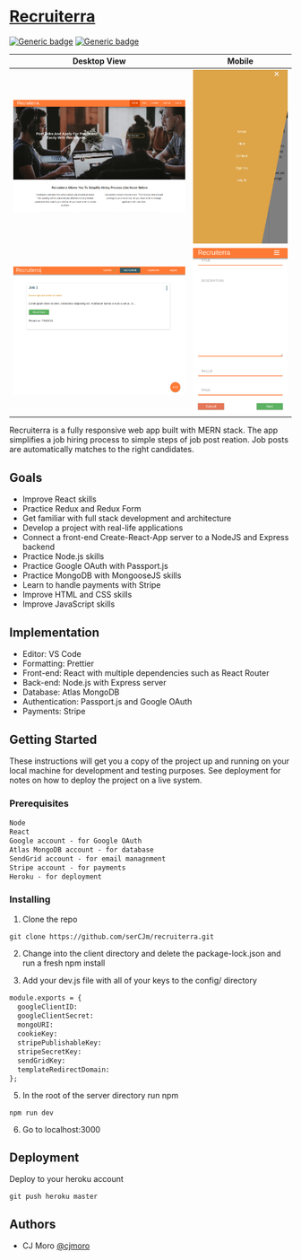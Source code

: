 # <a href="https://protected-escarpment-75476.herokuapp.com">Recruiterra</a>

[![Generic badge](https://img.shields.io/badge/BACKEND-<NODEJS>-<COLOR>.svg)](https://nodejs.org/en/)
[![Generic badge](https://img.shields.io/badge/FRONTEND-<REACTJS>-<COLOR>.svg)](https://reactjs.org/)

|                              Desktop View                              |                                   Mobile                                   |
| :--------------------------------------------------------------------: | :------------------------------------------------------------------------: |
|     ![Landing Page](./screenshots/landing-page.png "Landing Page")     |        ![Mobile Menu](./screenshots/mobile-menu.png "Mobile Menu")         |
| ![Job Post List](./screenshots/job-post-list-view.png "Job Post List") | ![Add Job Post](./screenshots/add-job-post-mobile-view.png "Add Job Post") |


Recruiterra is a fully responsive web app built with MERN stack. The app simplifies a job hiring process to simple steps of job post reation. Job posts are automatically matches to the right candidates.

## Goals

- Improve React skills
- Practice Redux and Redux Form
- Get familiar with full stack development and architecture
- Develop a project with real-life applications
- Connect a front-end Create-React-App server to a NodeJS and Express backend
- Practice Node.js skills
- Practice Google OAuth with Passport.js
- Practice MongoDB with MongooseJS skills
- Learn to handle payments with Stripe
- Improve HTML and CSS skills
- Improve JavaScript skills

## Implementation

- Editor: VS Code
- Formatting: Prettier
- Front-end: React with multiple dependencies such as React Router
- Back-end: Node.js with Express server
- Database: Atlas MongoDB
- Authentication: Passport.js and Google OAuth
- Payments: Stripe

## Getting Started

These instructions will get you a copy of the project up and running on your local machine for development and testing purposes. See deployment for notes on how to deploy the project on a live system.

### Prerequisites

```
Node
React
Google account - for Google OAuth
Atlas MongoDB account - for database
SendGrid account - for email managnment
Stripe account - for payments
Heroku - for deployment

```

### Installing

1. Clone the repo

```
git clone https://github.com/serCJm/recruiterra.git
```

2. Change into the client directory and delete the package-lock.json and run a fresh npm install

3. Add your dev.js file with all of your keys to the config/ directory

```
module.exports = {
  googleClientID:
  googleClientSecret:
  mongoURI:
  cookieKey:
  stripePublishableKey:
  stripeSecretKey:
  sendGridKey:
  templateRedirectDomain:
};
```

5. In the root of the server directory run npm

```
npm run dev
```

6. Go to localhost:3000

## Deployment

Deploy to your heroku account

```
git push heroku master
```


## Authors

- CJ Moro [@cjmoro](https://github.com/serCJm)